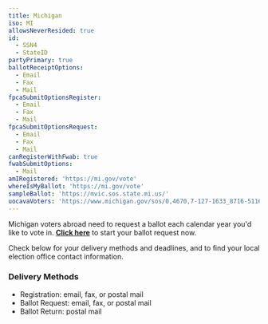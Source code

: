 ```yaml
---
title: Michigan
iso: MI
allowsNeverResided: true
id:
  - SSN4
  - StateID
partyPrimary: true
ballotReceiptOptions:
  - Email
  - Fax
  - Mail
fpcaSubmitOptionsRegister:
  - Email
  - Fax
  - Mail
fpcaSubmitOptionsRequest:
  - Email
  - Fax
  - Mail
canRegisterWithFwab: true
fwabSubmitOptions:
  - Mail
amIRegistered: 'https://mi.gov/vote'
whereIsMyBallot: 'https://mi.gov/vote'
sampleBallot: 'https://mvic.sos.state.mi.us/'
uocavaVoters: 'https://www.michigan.gov/sos/0,4670,7-127-1633_8716-511653--,00.html'
---
```

Michigan voters abroad need to request a ballot each calendar year you'd like to vote in. [**Click here**](https://www.votefromabroad.org) to start your ballot request now.

Check below for your delivery methods and deadlines, and to find your local election office contact information.

### Delivery Methods

* Registration: email, fax, or postal mail
* Ballot Request: email, fax, or postal mail
* Ballot Return: postal mail
